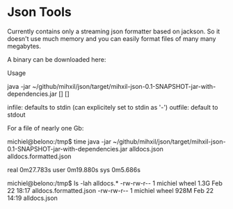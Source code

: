 Json Tools
==========

Currently contains only a streaming json formatter based on
jackson. So it doesn't use much memory and you can easily format files
of many many megabytes.

A binary can be downloaded here:

Usage

java -jar ~/github/mihxil/json/target/mihxil-json-0.1-SNAPSHOT-jar-with-dependencies.jar [<infile>] [<outfile>]

infile: defaults to stdin (can explicitely set to stdin as '-')
outfile: default to stdout


For a file of nearly one Gb:

michiel@belono:/tmp$ time java -jar ~/github/mihxil/json/target/mihxil-json-0.1-SNAPSHOT-jar-with-dependencies.jar alldocs.json  alldocs.formatted.json

real	0m27.783s
user	0m19.880s
sys	0m5.686s


michiel@belono:/tmp$ ls -lah alldocs.*
-rw-rw-r--  1 michiel  wheel   1.3G Feb 22 18:17 alldocs.formatted.json
-rw-rw-r--  1 michiel  wheel   928M Feb 22 14:19 alldocs.json
